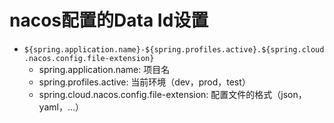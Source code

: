 # nacos配置的Data Id设置
* `${spring.application.name}-${spring.profiles.active}.${spring.cloud.nacos.config.file-extension}`
    * spring.application.name: 项目名
    * spring.profiles.active: 当前环境（dev，prod，test）
    * spring.cloud.nacos.config.file-extension: 配置文件的格式（json，yaml，...）